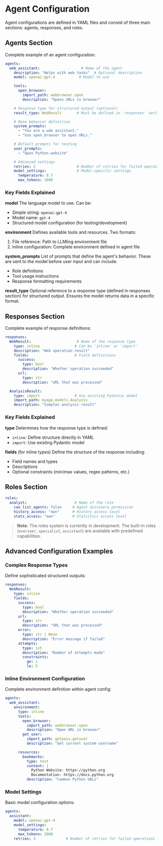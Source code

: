 # Agent Configuration

Agent configurations are defined in YAML files and consist of three main sections: agents, responses, and roles.

## Agents Section

Complete example of an agent configuration:

```yaml
agents:
  web_assistant:                   # Name of the agent
    description: "Helps with web tasks"  # Optional description
    model: openai:gpt-4           # Model to use

    tools:
      open_browser:
        import_path: webbrowser.open
        description: "Opens URLs in browser"

    # Response type for structured output (optional)
    result_type: WebResult       # Must be defined in 'responses' section

    # Base behavior definition
    system_prompts:
      - "You are a web assistant."
      - "Use open_browser to open URLs."

    # Default prompts for testing
    user_prompts:
      - "Open Python website"

    # Advanced settings
    retries: 2                   # Number of retries for failed operations
    model_settings:              # Model-specific settings
      temperature: 0.7
      max_tokens: 1000
```

### Key Fields Explained

**model**
The language model to use. Can be:
- Simple string: `openai:gpt-4`
- Model name: `gpt-4`
- Structured model configuration (for testing/development)

**environment**
Defines available tools and resources. Two formats:
1. File reference: Path to LLMling environment file
2. Inline configuration: Complete environment defined in agent file

**system_prompts**
List of prompts that define the agent's behavior. These are sent to the model before user input and can include:
- Role definitions
- Tool usage instructions
- Response formatting requirements

**result_type**
Optional reference to a response type (defined in responses section) for structured output. Ensures the model returns data in a specific format.

## Responses Section

Complete example of response definitions:

```yaml
responses:
  WebResult:                     # Name of the response type
    type: inline                # Can be 'inline' or 'import'
    description: "Web operation result"
    fields:                     # Field definitions
      success:
        type: bool
        description: "Whether operation succeeded"
      url:
        type: str
        description: "URL that was processed"

  AnalysisResult:
    type: import                # Use existing Pydantic model
    import_path: myapp.models.Analysis
    description: "Complex analysis result"
```

### Key Fields Explained

**type**
Determines how the response type is defined:
- `inline`: Define structure directly in YAML
- `import`: Use existing Pydantic model

**fields** (for inline types)
Define the structure of the response including:
- Field names and types
- Descriptions
- Optional constraints (min/max values, regex patterns, etc.)

## Roles Section

```yaml
roles:
  analyst:                      # Name of the role
    can_list_agents: false     # Agent discovery permission
    history_access: "own"      # History access level
    stats_access: "own"        # Statistics access level
```

> **Note**: The roles system is currently in development. The built-in roles
> (`overseer`, `specialist`, `assistant`) are available with predefined capabilities.


## Advanced Configuration Examples

### Complex Response Types

Define sophisticated structured outputs:

```yaml
responses:
  WebResult:
    type: inline
    fields:
      success:
        type: bool
        description: "Whether operation succeeded"
      url:
        type: str
        description: "URL that was processed"
      error:
        type: str | None
        description: "Error message if failed"
      attempts:
        type: int
        description: "Number of attempts made"
        constraints:
          ge: 1
          le: 5
```

### Inline Environment Configuration

Complete environment definition within agent config:

```yaml
agents:
  web_assistant:
    environment:
      type: inline
      tools:
        open_browser:
          import_path: webbrowser.open
          description: "Open URL in browser"
        get_user:
          import_path: getpass.getuser
          description: "Get current system username"

      resources:
        bookmarks:
          type: text
          content: |
            Python Website: https://python.org
            Documentation: https://docs.python.org
          description: "Common Python URLs"
```

### Model Settings

Basic model configuration options:

```yaml
agents:
  assistant:
    model: openai:gpt-4
    model_settings:
      temperature: 0.7
      max_tokens: 2000
    retries: 3              # Number of retries for failed operations
```
